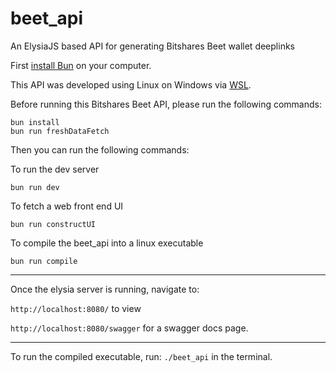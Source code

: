 # beet_api

An ElysiaJS based API for generating Bitshares Beet wallet deeplinks

First [install Bun](https://bun.sh/docs/installation) on your computer.

This API was developed using Linux on Windows via [WSL](https://learn.microsoft.com/en-us/windows/wsl/install).

Before running this Bitshares Beet API, please run the following commands:

```
bun install
bun run freshDataFetch
```

Then you can run the following commands:

To run the dev server

`bun run dev`

To fetch a web front end UI

`bun run constructUI`

To compile the beet_api into a linux executable

`bun run compile`

---

Once the elysia server is running, navigate to:

`http://localhost:8080/` to view

`http://localhost:8080/swagger` for a swagger docs page.

---

To run the compiled executable, run: `./beet_api` in the terminal.

